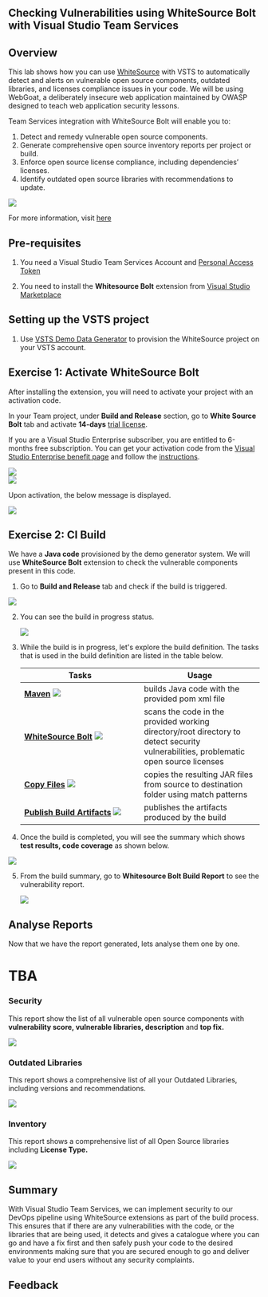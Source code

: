 ## Checking Vulnerabilities using WhiteSource Bolt with Visual Studio Team Services

## Overview

This lab shows how you can use <a href="https://www.whitesourcesoftware.com/"  target =_blank>WhiteSource</a> with VSTS to automatically detect and alerts on vulnerable open source components, outdated libraries, and licenses compliance issues in your code. We will be using WebGoat, a deliberately insecure web application maintained by OWASP designed to teach web application security lessons.

Team Services integration with WhiteSource Bolt will enable you to:

1. Detect and remedy vulnerable open source components.
2. Generate comprehensive open source inventory reports per project or build.
3. Enforce open source license compliance, including dependencies’ licenses.
4. Identify outdated open source libraries with recommendations to update.

<img src="images/WhiteSource.png">

For more information, visit <a href="http://docs.whitesourcesoftware.com/display/serviceDocs/WhiteSource+Bolt" target =_blank>here</a>

## Pre-requisites

1. You need a Visual Studio Team Services Account and <a href="https://docs.microsoft.com/en-us/vsts/accounts/use-personal-access-tokens-to-authenticate"  target =_blank>Personal Access Token</a>
 
 2. You need to install the **Whitesource Bolt** extension from <a href="https://marketplace.visualstudio.com/items?itemName=whitesource.ws-bolt" target=_blank> Visual Studio Marketplace</a>

## Setting up the VSTS project

1. Use <a href="https://vstsdemobuildersite.azurewebsites.net/?name=whitesource%20bolt" target="_blank">VSTS Demo Data Generator</a> to provision the  WhiteSource project on your VSTS account.


## Exercise 1: Activate WhiteSource Bolt

After installing the extension, you will need to activate your project with an activation code.

In your Team project, under **Build and Release** section, go to **White Source Bolt** tab and activate **14-days** <a href="https://www.whitesourcesoftware.com/whitesource_bolt_visualstudio_2017/#activate">trial license</a>.

If you are a Visual Studio Enterprise subscriber, you are entitled to 6-months free subscription. You can get your activation code from the <a href="https://my.visualstudio.com/"> Visual Studio Enterprise benefit page</a> and follow the <a href="https://www.whitesourcesoftware.com/vse_whitesource_bolt//#activate">instructions</a>.


<img src="images/Dev_Essentials.png">

<br/>

<img src="images\Activate White Source Bolt.png">

Upon activation, the below message is displayed.

<img src="images\14 days trial.png">

## Exercise 2: CI Build

We have a **Java code** provisioned by the demo generator system. We will use **WhiteSource Bolt** extension to check the vulnerable components present in this code.

1. Go to **Build and Release** tab and check if the build is triggered.

  <img src="images/QueueBuild.png">

2. You can see the build in progress status. 

   <img src="images/inprogress_build.png">

3. While the build is in progress, let's explore the build definition. The tasks that is used in the build definition are listed in the table below.

    <table width="100%">
   <thead>
      <tr>
         <th width="50%"><b>Tasks</b></th>
         <th><b>Usage</b></th>
      </tr>
   </thead>
   <tr>
      <td><a href="http://bit.ly/2lvftfo"><b>Maven</b></a> <img src="images/maven.png"></td>
      <td>builds Java code with the provided pom xml file </td>
   </tr>
   <tr>
      <td><a href="http://bit.ly/1Vxz1Jb"><b>WhiteSource Bolt</b></a> <img src="images/whitesourcebolt.png"> </td>
      <td>scans the code in the provided working directory/root directory to detect security vulnerabilities, problematic open source licenses</td>
   </tr>
   <tr>
      <td><a href=""><b>Copy Files</b></a> <img src="images/copy-files.png"> </td>
      <td>copies the resulting JAR files from source to destination folder using match patterns </td>
   </tr>
   <tr>
      <td><a href=""><b>Publish Build Artifacts</b></a> <img src="images/publish-build-artifacts.png"> </td>
      <td>publishes the artifacts produced by the build </td>
   </tr>
   </table>

4. Once the build is completed, you will see the summary which shows **test results, code coverage** as shown below.

<img src="images/build_summary.png">

5. From the build summary, go to **Whitesource Bolt Build Report** to see the vulnerability report.

   <img src="images/report.png">

## Analyse Reports

Now that we have the report generated, lets analyse them one by one.

# TBA

### Security

This report show the list of all vulnerable open source components with **vulnerability score, vulnerable libraries, description** and **top fix.**

<img src="images/Security.png">

### Outdated Libraries
 
This report shows a comprehensive list of all your Outdated Libraries, including versions and recommendations.

<img src="images\Outdated Libraries.png">

### Inventory

This report shows a comprehensive list of all Open Source libraries including **License Type.**

<img src="images\Inventory.png">

## Summary

With Visual Studio Team Services, we can implement security to our DevOps pipeline using WhiteSource extensions as part of the build process. This ensures that if there are any vulnerabilities with the code, or the libraries that are being used, it detects and gives a catalogue where you can go and have a fix first and then safely push your code to the desired environments making sure that you are secured enough to go and deliver value to your end users without any security complaints.

## Feedback

